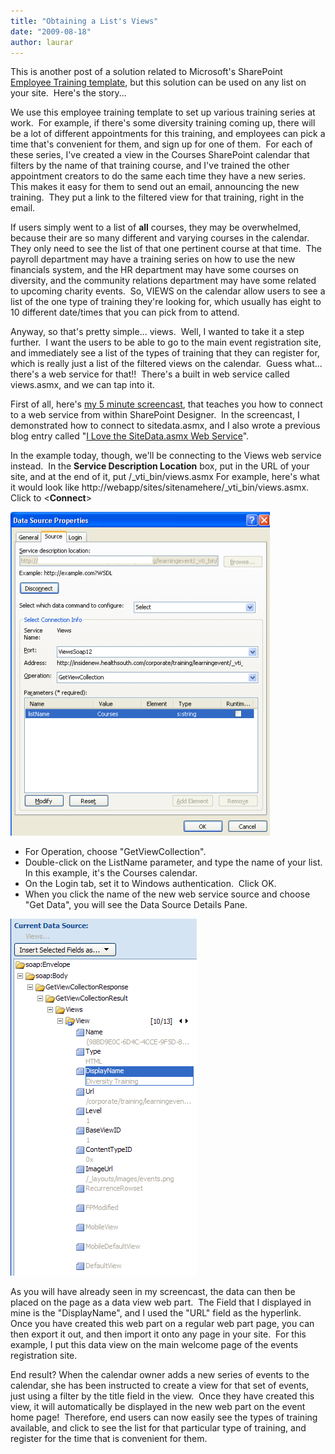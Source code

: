 ```yaml
---
title: "Obtaining a List's Views"
date: "2009-08-18"
author: laurar
---
```


This is another post of a solution related to Microsoft's SharePoint [Employee Training template](http://www.microsoft.com/downloads/details.aspx?FamilyId=B5206277-550C-44DA-A2D5-D7E32E3B6B8F&displaylang=en), but this solution can be used on any list on your site.  Here's the story...

We use this employee training template to set up various training series at work.  For example, if there's some diversity training coming up, there will be a lot of different appointments for this training, and employees can pick a time that's convenient for them, and sign up for one of them.  For each of these series, I've created a view in the Courses SharePoint calendar that filters by the name of that training course, and I've trained the other appointment creators to do the same each time they have a new series.  This makes it easy for them to send out an email, announcing the new training.  They put a link to the filtered view for that training, right in the email.

If users simply went to a list of **all** courses, they may be overwhelmed, because their are so many different and varying courses in the calendar.  They only need to see the list of that one pertinent course at that time.  The payroll department may have a training series on how to use the new financials system, and the HR department may have some courses on diversity, and the community relations department may have some related to upcoming charity events.  So, VIEWS on the calendar allow users to see a list of the one type of training they're looking for, which usually has eight to 10 different date/times that you can pick from to attend.

Anyway, so that's pretty simple... views.  Well, I wanted to take it a step further.  I want the users to be able to go to the main event registration site, and immediately see a list of the types of training that they can register for, which is really just a list of the filtered views on the calendar.  Guess what... there's a web service for that!!  There's a built in web service called views.asmx, and we can tap into it.

First of all, here's [my 5 minute screencast](http://www.endusersharepoint.com/?p=1802), that teaches you how to connect to a web service from within SharePoint Designer.  In the screencast, I demonstrated how to connect to sitedata.asmx, and I also wrote a previous blog entry called "[I Love the SiteData.asmx Web Service](http://spinsiders.com/laurar/2009/03/30/i-love-the-sitedataasmx-web-service/)".

In the example today, though, we'll be connecting to the Views web service instead.  In the **Service Description Location** box, put in the URL of your site, and at the end of it, put /\_vti_bin/views.asmx For example, here's what it would look like http://webapp/sites/sitenamehere/\_vti_bin/views.asmx.  Click to <**Connect**\>

![Views Web Service](images/croppercapture103.png)

- For Operation, choose "GetViewCollection".
- Double-click on the ListName parameter, and type the name of your list.  In this example, it's the Courses calendar.
- On the Login tab, set it to Windows authentication.  Click OK.
- When you click the name of the new web service source and choose "Get Data", you will see the Data Source Details Pane.

![](images/croppercapture104.png)

As you will have already seen in my screencast, the data can then be placed on the page as a data view web part.  The Field that I displayed in mine is the "DisplayName", and I used the "URL" field as the hyperlink.  Once you have created this web part on a regular web part page, you can then export it out, and then import it onto any page in your site.  For this example, I put this data view on the main welcome page of the events registration site.

End result? When the calendar owner adds a new series of events to the calendar, she has been instructed to create a view for that set of events, just using a filter by the title field in the view.  Once they have created this view, it will automatically be displayed in the new web part on the event home page!  Therefore, end users can now easily see the types of training available, and click to see the list for that particular type of training, and register for the time that is convenient for them.

